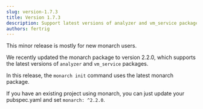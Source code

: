 ```yaml
---
slug: version-1.7.3
title: Version 1.7.3
description: Support latest versions of analyzer and vm_service packages.
authors: fertrig
---
```


This minor release is mostly for new monarch users.

We recently updated the monarch package to version 2.2.0, which supports the 
latest versions of `analyzer` and `vm_service` packages. 

In this release, the `monarch init` command uses the latest monarch package.

If you have an existing project using monarch, you can just update your 
pubspec.yaml and set `monarch: ^2.2.0`.

